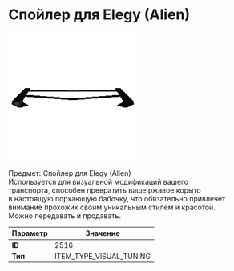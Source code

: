 # Спойлер для Elegy (Alien)

![Item Image](../img/2516.webp?raw=true)

Предмет: Спойлер для Elegy (Alien)<br>Используется для визуальной модификаций вашего<br>транспорта, способен превратить ваше ржавое корыто<br>в настоящую порхающую бабочку, что обязательно привлечет<br>внимание прохожих своим уникальным стилем и красотой.<br>Можно передавать и продавать.


| Параметр | Значение |
|----------|----------|
| **ID** | 2516 |
| **Тип** | ITEM_TYPE_VISUAL_TUNING |

